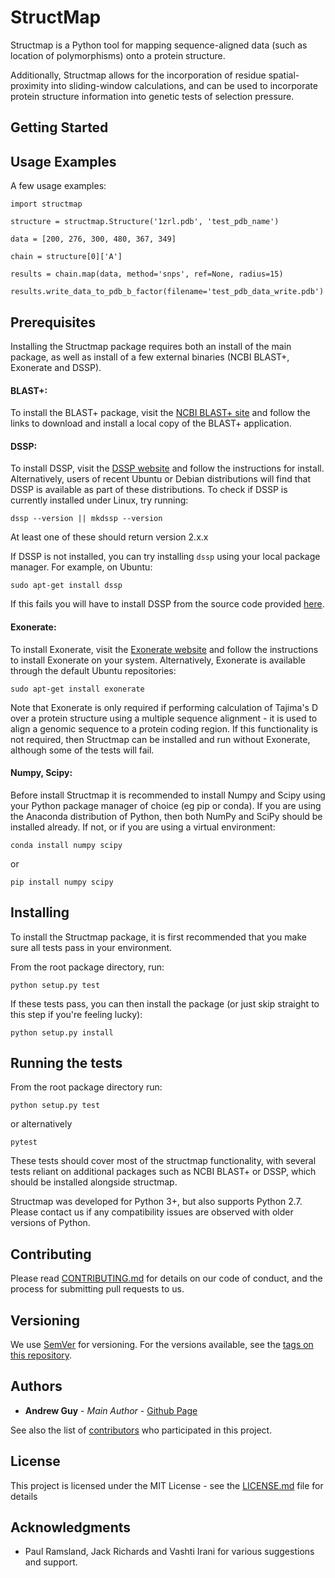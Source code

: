 # StructMap

Structmap is a Python tool for mapping sequence-aligned data (such as location of polymorphisms) onto a protein structure.

Additionally, Structmap allows for the incorporation of residue spatial-proximity into sliding-window calculations, and can be used to incorporate protein structure information into genetic tests of selection pressure.

## Getting Started


## Usage Examples

A few usage examples:

```
import structmap

structure = structmap.Structure('1zrl.pdb', 'test_pdb_name')

data = [200, 276, 300, 480, 367, 349]

chain = structure[0]['A']

results = chain.map(data, method='snps', ref=None, radius=15)

results.write_data_to_pdb_b_factor(filename='test_pdb_data_write.pdb')
```

## Prerequisites

Installing the Structmap package requires both an install of the main package, as well as install of a few external binaries (NCBI BLAST+, Exonerate and DSSP).

#### BLAST+:

To install the BLAST+ package, visit the [NCBI BLAST+ site](https://blast.ncbi.nlm.nih.gov/) and follow the links to download and install a local copy of the BLAST+ application.

#### DSSP:

To install DSSP, visit the [DSSP website](http://swift.cmbi.ru.nl/gv/dssp/) and follow the instructions for install. Alternatively, users of recent Ubuntu or Debian distributions will find that DSSP is available as part of these distributions. To check if DSSP is currently installed under Linux, try running:

```
dssp --version || mkdssp --version
```

At least one of these should return version 2.x.x

If DSSP is not installed, you can try installing `dssp` using your local package manager. For example, on Ubuntu:

```
sudo apt-get install dssp
```

If this fails you will have to install DSSP from the source code provided [here](http://swift.cmbi.ru.nl/gv/dssp/).

#### Exonerate:

To install Exonerate, visit the [Exonerate website](http://www.ebi.ac.uk/about/vertebrate-genomics/software/exonerate) and follow the instructions to install Exonerate on your system. Alternatively, Exonerate is available through the default Ubuntu repositories:

```
sudo apt-get install exonerate
```

Note that Exonerate is only required if performing calculation of Tajima's D over a protein structure using a multiple sequence alignment - it is used to align a genomic sequence to a protein coding region. If this functionality is not required, then Structmap can be installed and run without Exonerate, although some of the tests will fail.

#### Numpy, Scipy:

Before install Structmap it is recommended to install Numpy and Scipy using your Python package manager of choice (eg pip or conda). If you are using the Anaconda distribution of Python, then both NumPy and SciPy should be installed already. If not, or if you are using a virtual environment:

```
conda install numpy scipy
```

or

```
pip install numpy scipy
```

## Installing

To install the Structmap package, it is first recommended that you make sure all tests pass in your environment.

From the root package directory, run:

```
python setup.py test
```

If these tests pass, you can then install the package (or just skip straight to this step if you're feeling lucky):

```
python setup.py install
```

## Running the tests

From the root package directory run:

```
python setup.py test
```

or alternatively

```
pytest
```

These tests should cover most of the structmap functionality, with several tests reliant on additional packages such as NCBI BLAST+ or DSSP, which should be installed alongside structmap.

Structmap was developed for Python 3+, but also supports Python 2.7. Please contact us if any compatibility issues are observed with older versions of Python.

## Contributing

Please read [CONTRIBUTING.md](https://gist.github.com/PurpleBooth/b24679402957c63ec426) for details on our code of conduct, and the process for submitting pull requests to us.

## Versioning

We use [SemVer](http://semver.org/) for versioning. For the versions available, see the [tags on this repository](https://github.com/andrewguy/structmap/tags).

## Authors

* **Andrew Guy** - *Main Author* - [Github Page](https://github.com/andrewguy)

See also the list of [contributors](https://github.com/andrewguy/structmap/contributors) who participated in this project.

## License

This project is licensed under the MIT License - see the [LICENSE.md](LICENSE.md) file for details

## Acknowledgments

* Paul Ramsland, Jack Richards and Vashti Irani for various suggestions and support.
